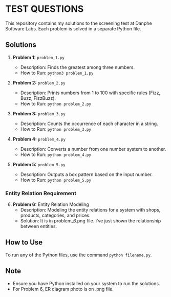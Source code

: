 # TEST QUESTIONS

This repository contains my solutions to the screening test at Danphe Software Labs. Each problem is solved in a separate Python file.

## Solutions

1. **Problem 1:** `problem_1.py`
    - Description: Finds the greatest among three numbers.
    - How to Run: ```python3 problem_1.py```

2. **Problem 2:** `problem_2.py`
    - Description: Prints numbers from 1 to 100 with specific rules (Fizz, Buzz, FizzBuzz).
    - How to Run: 
    ```python problem_2.py```

3. **Problem 3:** `problem_3.py`
    - Description: Counts the occurrence of each character in a string.
    - How to Run: ```python problem_3.py```

4. **Problem 4:** `problem_4.py`
    - Description: Converts a number from one number system to another.
    - How to Run: ```python problem_4.py```

5. **Problem 5:** `problem_5.py`
    - Description: Outputs a box pattern based on the input number.
    - How to Run: ```python problem_5.py```

### Entity Relation Requirement

6. **Problem 6:** Entity Relation Modeling
    - Description: Modeling the entity relations for a system with shops, products, categories, and prices.
    - Solution: It is in problem_6.png file. i've just shown the relationship between entities.

## How to Use

To run any of the Python files, use the command `python filename.py`.

## Note

- Ensure you have Python installed on your system to run the solutions.
- For Problem 6, ER diagram photo is on .png file.
